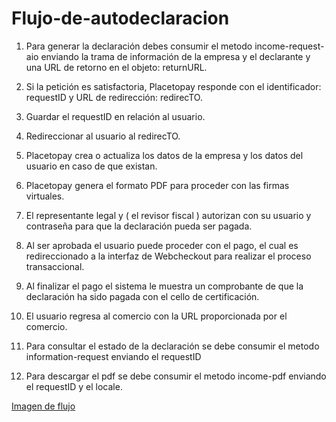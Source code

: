 # Flujo-de-autodeclaracion

1.	Para generar la declaración debes consumir el metodo income-request-aio enviando la trama de información de la empresa y el declarante y una URL de retorno en el objeto: returnURL.

2.  Si la petición es satisfactoria, Placetopay responde con el identificador: requestID y URL de redirección: redirecTO.

2.	Guardar el requestID en relación al usuario.

3.  Redireccionar al usuario al redirecTO.

3.	Placetopay crea o actualiza los datos de la empresa y los datos del usuario en caso de que existan.

4.	Placetopay genera el formato PDF para proceder con las firmas virtuales.

5.	El representante legal y ( el revisor fiscal ) autorizan con su usuario y contraseña para que la declaración pueda ser pagada.

6.	Al ser aprobada el usuario puede proceder con el pago, el cual es redireccionado a la interfaz de Webcheckout para realizar el proceso transaccional.

7.	Al finalizar el pago el sistema le muestra un comprobante de que la declaración ha sido pagada con el cello de certificación.

8.  El usuario regresa al comercio con la URL proporcionada por el comercio.

9.  Para consultar el estado de la declaración se debe consumir el metodo information-request enviando el requestID

10. Para descargar el pdf se debe consumir el metodo income-pdf enviando el requestID y el locale.


[Imagen de flujo](https://lucid.app/publicSegments/view/890a7af8-73bd-49f1-a91d-511cca52a1b4/image.pdf)

